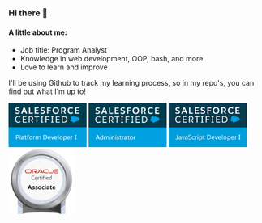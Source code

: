 ### Hi there 👋

#### A little about me:
- Job title: Program Analyst
- Knowledge in web development, OOP, bash, and more
- Love to learn and improve

I'll be using Github to track my learning process, so in my repo's, you can find out what I'm up to!


<div>
<img  src="SFU_CRT_BDG_Pltfrm_Dev_I_RGB.jpg" width="154">
<img src="SFU_CRT_BDG_Admin_RGB.jpg" width="154">
<img src="2020-02_TH-Certification-Badge_JavaScript-Developer-I_RGB.jpg" width="154">
</div>
<div>
<img src="oracle-certified-associate-java-se-8-programmer.png" width="130">
</div>

<!--
**fddemora/fddemora** is a ✨ _special_ ✨ repository because its `README.md` (this file) appears on your GitHub profile.

Here are some ideas to get you started:

- 🔭 I’m currently working on ...
- 🌱 I’m currently learning ...
- 👯 I’m looking to collaborate on ...
- 🤔 I’m looking for help with ...
- 💬 Ask me about ...
- 📫 How to reach me: ...
- 😄 Pronouns: ...
- ⚡ Fun fact: ...
-->
